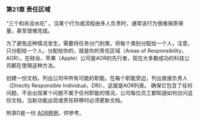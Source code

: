 ### 第21章 责任区域

 “三个和尚没水吃” 。当某个行为或流程由多人负责时，通常该行为很难保质保量，甚至很难完成。
 
为了避免这种情况发生，需要将任务分门别类，将每个类别分配给一个人，注意，只分配给一个人。分配给你的，就是你的责任区域（Areas of Responsibility，AOR）。在硅谷，苹果（Apple）公司是AOR的先行者，现在大多数成功的科技公司都在使用这种方法。

创建一份文档，列出公司中所有可能的职能。在每个职能旁边，列出直接负责人（Directly Responsible Individual，DRI），这就是AOR列表。 确保它包含了任何问题，不会出现某个问题不属于任何职能的情况。公司每位员工都知道如何访问这份文档，当新功能出现或责任转移时必须更新文档。

附录D是一份 [AOR样例](https://docs.google.com/spreadsheets/d/1Zi2rmuOH3_WqE-4Qir35XpKZMxcghz_OVowNySBpqbE/edit#gid=0)，供参考。
